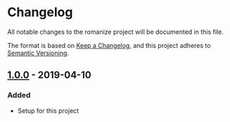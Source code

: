 # Changelog
All notable changes to the romanize project will be documented in this file.

The format is based on [Keep a Changelog](https://keepachangelog.com/en/1.0.0/),
and this project adheres to [Semantic Versioning](https://semver.org/spec/v2.0.0.html).

<!--## [Unreleased]-->
## [1.0.0] - 2019-04-10
### Added
- Setup for this project

[Unreleased]: https://github.com/Ionaru/romanize/compare/1.0.0...HEAD 
[1.0.0]: https://github.com/Ionaru/romanize/compare/fdf1fc5...1.0.0
